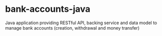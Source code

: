 # bank-accounts-java
Java application providing RESTful API, backing service and data model to manage bank accounts (creation, withdrawal and money transfer)
